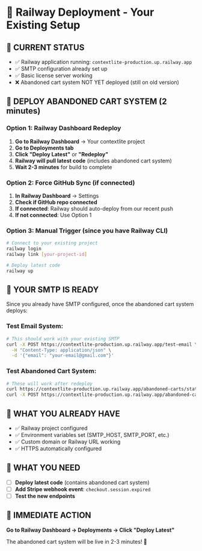# 🚂 Railway Deployment - Your Existing Setup

## 🎯 **CURRENT STATUS**
- ✅ Railway application running: `contextlite-production.up.railway.app`
- ✅ SMTP configuration already set up
- ✅ Basic license server working
- ❌ Abandoned cart system NOT YET deployed (still on old version)

## 🚀 **DEPLOY ABANDONED CART SYSTEM** (2 minutes)

### **Option 1: Railway Dashboard Redeploy**
1. **Go to Railway Dashboard** → Your contextlite project
2. **Go to Deployments tab**
3. **Click "Deploy Latest"** or **"Redeploy"**
4. **Railway will pull latest code** (includes abandoned cart system)
5. **Wait 2-3 minutes** for build to complete

### **Option 2: Force GitHub Sync** (if connected)
1. **In Railway Dashboard** → Settings
2. **Check if GitHub repo connected**
3. **If connected**: Railway should auto-deploy from our recent push
4. **If not connected**: Use Option 1

### **Option 3: Manual Trigger** (since you have Railway CLI)
```bash
# Connect to your existing project
railway login
railway link [your-project-id]

# Deploy latest code
railway up
```

## 📧 **YOUR SMTP IS READY**
Since you already have SMTP configured, once the abandoned cart system deploys:

### **Test Email System:**
```bash
# This should work with your existing SMTP
curl -X POST https://contextlite-production.up.railway.app/test-email \
  -H "Content-Type: application/json" \
  -d '{"email": "your-email@gmail.com"}'
```

### **Test Abandoned Cart System:**
```bash
# These will work after redeploy
curl https://contextlite-production.up.railway.app/abandoned-carts/stats
curl -X POST https://contextlite-production.up.railway.app/abandoned-carts/process
```

## 🎯 **WHAT YOU ALREADY HAVE**
- ✅ Railway project configured
- ✅ Environment variables set (SMTP_HOST, SMTP_PORT, etc.)
- ✅ Custom domain or Railway URL working
- ✅ HTTPS automatically configured

## 🎯 **WHAT YOU NEED**
- [ ] **Deploy latest code** (contains abandoned cart system)
- [ ] **Add Stripe webhook event**: `checkout.session.expired`
- [ ] **Test the new endpoints**

## 🚀 **IMMEDIATE ACTION**
**Go to Railway Dashboard → Deployments → Click "Deploy Latest"**

The abandoned cart system will be live in 2-3 minutes! 🎉
